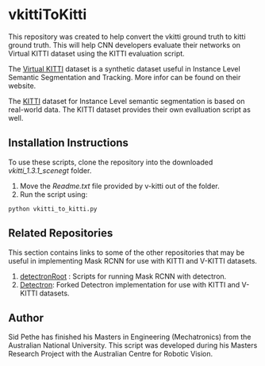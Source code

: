 # vkittiToKitti

This repository was created to help convert the vkitti ground truth to kitti ground truth. This will help CNN developers evaluate their networks on Virtual KITTI dataset using the KITTI evaluation script.

The [Virtual KITTI](http://www.europe.naverlabs.com/Research/Computer-Vision/Proxy-Virtual-Worlds) dataset is a synthetic dataset useful in Instance Level Semantic Segmentation and Tracking. More infor can be found on their website. 

The [KITTI](http://www.cvlibs.net/datasets/kitti/eval_instance_seg.php?benchmark=instanceSeg2015) dataset for Instance Level semantic segmentation is based on real-world data. The KITTI dataset provides their own evalluation script as well. 

## Installation Instructions
To use these scripts, clone the repository into the downloaded *vkitti_1.3.1_scenegt* folder.
1. Move the *Readme.txt* file provided by v-kitti out of the folder. 
2. Run the script using:

```
python vkitti_to_kitti.py 
```

## Related Repositories

This section contains links to some of the other repositories that may be useful in implementing Mask RCNN for use with KITTI and V-KITTI datasets.
1. [detectronRoot](https://github.com/sidpethe/detectronRoot.git) : Scripts for running Mask RCNN with detectron. 
2. [Detectron](https://github.com/sidpethe/Detectron.git): Forked Detectron implementation for use with KITTI and V-KITTI datasets. 

## Author
Sid Pethe has finished his Masters in Engineering (Mechatronics) from the Australian National University. This script was developed during his Masters Research Project with the Australian Centre for Robotic Vision. 

